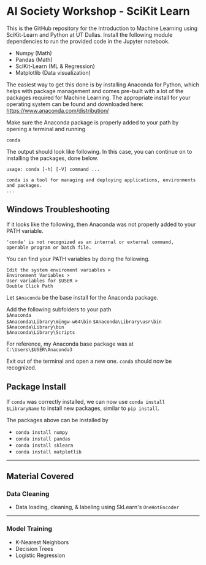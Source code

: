 # AI Society Workshop - SciKit Learn
This is the GitHub repository for the Introduction to Machine Learning using SciKit-Learn and Python at UT Dallas. Install the following module dependencies to run the provided code in the Jupyter notebook.

* Numpy         (Math)
* Pandas        (Math)
* SciKit-Learn  (ML & Regression)
* Matplotlib    (Data visualization)

The easiest way to get this done is by installing Anaconda for Python, which helps with package management and comes pre-built with a lot of the packages required for Machine Learning. The appropriate install for your operating system can be found and downloaded here:\
https://www.anaconda.com/distribution/

Make sure the Anaconda package is properly added to your path by opening a terminal and running

`conda` 

The output should look like following. In this case, you can continue on to installing the packages, done below.

```
usage: conda [-h] [-V] command ...

conda is a tool for managing and deploying applications, environments and packages.
...
```

## Windows Troubleshooting
If it looks like the following, then Anaconda was not properly added to your PATH variable.
```
'conda' is not recognized as an internal or external command,
operable program or batch file.
```
You can find your PATH variables by doing the following.
```
Edit the system enviroment variables >
Environment Variables >
User variables for $USER >
Double Click Path
```
Let `$Anaconda` be the base install for the Anaconda package.

Add the following subfolders to your path\
`$Anaconda`\
`$Anaconda\Library\mingw-w64\bin`
`$Anaconda\Library\usr\bin`\
`$Anaconda\Library\bin`\
`$Anaconda\Library\Scripts`

For reference, my Anaconda base package was at 
`C:\Users\$USER\Anaconda3`

Exit out of the terminal and open a new one. `conda` should now be recognized.

## Package Install
If `conda` was correctly installed, we can now use `conda install $LibraryName` to install new packages, similar to `pip install`.

The packages above can be installed by
* `conda install numpy`
* `conda install pandas`
* `conda install sklearn`
* `conda install matplotlib`

---

## Material Covered
### Data Cleaning
* Data loading, cleaning, & labeling using SkLearn's `OneHotEncoder`
---
### Model Training
* K-Nearest Neighbors
* Decision Trees
* Logistic Regression